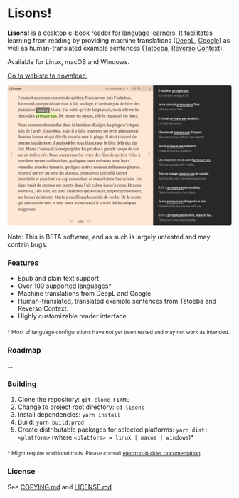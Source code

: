 # Lisons!

**Lisons!** is a desktop e-book reader for language learners. It facilitates learning from reading by providing machine translations ([DeepL](https://www.deepl.com/translator), [Google](https://translate.google.com/)) as well as human-translated example sentences ([Tatoeba](https://tatoeba.org/), [Reverso Context](http://context.reverso.net)).

Available for Linux, macOS and Windows.

[Go to webiste to download.](http://FIXME)

![](website/resources/screenshot.png)

Note: This is BETA software, and as such is largely untested and may contain bugs.

### Features

* Epub and plain text support
* Over 100 supported languages*
* Machine translations from DeepL and Google
* Human-translated, translated example sentences from Tatoeba and Reverso Context.
* Highly customizable reader interface

<sub>
* Most of language configurations have not yet been tested and may not work as intended.
</sub>

### Roadmap

...

### Building

1. Clone the repository: ```git clone FIXME```
2. Change to project root directory: ```cd lisons```
3. Install dependencies: ```yarn install```
4. Build: ``yarn build:prod``
5. Create distributable packages for selected platforms: ``yarn dist:<platform>`` (where ```<platform> = linux | macos | windows```)*

<sub>* Might require additional tools. Please consult [electron-builder documentation](https://www.electron.build/).</sub>

### License

See [COPYING.md](COPYING.md) and [LICENSE.md](LICENSE.md).